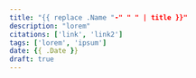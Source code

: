 ```yaml
---
title: "{{ replace .Name "-" " " | title }}"
description: "lorem"
citations: ['link', 'link2']
tags: ['lorem', 'ipsum']
date: {{ .Date }}
draft: true
---
```



